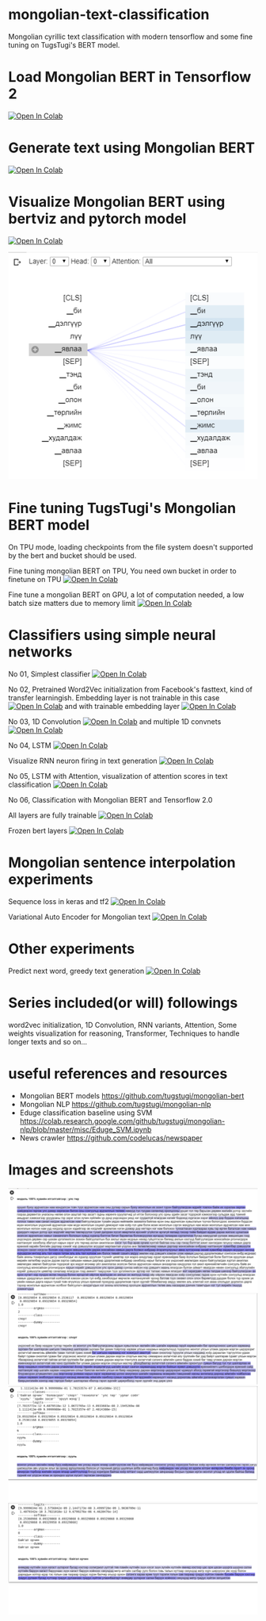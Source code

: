 # mongolian-text-classification
Mongolian cyrillic text classification with modern tensorflow and some fine tuning on TugsTugi's BERT model.

# Load Mongolian BERT in Tensorflow 2
[![Open In Colab](https://colab.research.google.com/assets/colab-badge.svg)](https://colab.research.google.com/drive/1ReDLH2DDiCt_Y800vGub8OuYJlR-TsZw)

# Generate text using Mongolian BERT

[![Open In Colab](https://colab.research.google.com/assets/colab-badge.svg)](https://colab.research.google.com/drive/1jJA-YSAsbq5gbpyGYE-8p-rCzgqSU9eX)

# Visualize Mongolian BERT using bertviz and pytorch model

[![Open In Colab](https://colab.research.google.com/assets/colab-badge.svg)](https://colab.research.google.com/drive/1UEDNlfEmXxZy1jRrE7pCTZNu8DplWVQv)

![Alt text](images/bert/mongolian-bert-attend-visualization.png?raw=true "Mongolian BERT attend")


# Fine tuning TugsTugi's Mongolian BERT model
On TPU mode, loading checkpoints from the file system doesn't supported by the bert and bucket should be used.

Fine tuning mongolian BERT on TPU, You need own bucket in order to finetune on TPU [![Open In Colab](https://colab.research.google.com/assets/colab-badge.svg)](https://colab.research.google.com/drive/1CnGd2OnNDlxe6ZUjmOa7zg__CcKk5X85)

Fine tune a mongolian BERT on GPU, a lot of computation needed, a low batch size matters due to memory limit [![Open In Colab](https://colab.research.google.com/assets/colab-badge.svg)](https://colab.research.google.com/drive/1u9mVeWRh7GWLONAzZ3XpJciPfv38vHaZ)

# Classifiers using simple neural networks

No 01, Simplest classifier [![Open In Colab](https://colab.research.google.com/assets/colab-badge.svg)](https://colab.research.google.com/drive/1Ulv6tUAjOsp-jN4sTdef3lTuJb0yX4qy)

No 02, Pretrained Word2Vec initialization from Facebook's fasttext, kind of transfer learningish. Embedding layer is not trainable in this case [![Open In Colab](https://colab.research.google.com/assets/colab-badge.svg)](https://colab.research.google.com/drive/1SfwdhIoRMi4kXeAN8eUjYXKuT5zig9WV) and with trainable embedding layer [![Open In Colab](https://colab.research.google.com/assets/colab-badge.svg)](https://colab.research.google.com/drive/1WQvCa6KDOxQ2YjDdb48g4zsN60_Svbhg)

No 03, 1D Convolution [![Open In Colab](https://colab.research.google.com/assets/colab-badge.svg)](https://colab.research.google.com/drive/1JgJN74E1w1x8RSjm9qi06uw6y0I_9k1J) and multiple 1D convnets [![Open In Colab](https://colab.research.google.com/assets/colab-badge.svg)](https://colab.research.google.com/drive/1lTh2dG64L4aJsCip714sCA_xQgMttxOb)

No 04, LSTM [![Open In Colab](https://colab.research.google.com/assets/colab-badge.svg)](https://colab.research.google.com/drive/1j0MN3UTGz-990bl61n5B1mrtjnq8hSdh)

Visualize RNN neuron firing in text generation [![Open In Colab](https://colab.research.google.com/assets/colab-badge.svg)](https://colab.research.google.com/drive/1ndM1G-0qZx4wi6E9kPL1D9IjaM0pq3r9)

No 05, LSTM with Attention, visualization of attention scores in text classification [![Open In Colab](https://colab.research.google.com/assets/colab-badge.svg)](https://colab.research.google.com/drive/10nPgRmbZsjad46CdVJKRHklestXcEpZ5)

No 06, Classification with Mongolian BERT and Tensorflow 2.0

All layers are fully trainable [![Open In Colab](https://colab.research.google.com/assets/colab-badge.svg)](https://colab.research.google.com/drive/1F2ZbWfa2ctXcpcjELS3qoPdhbRYeLu0i)

Frozen bert layers [![Open In Colab](https://colab.research.google.com/assets/colab-badge.svg)](https://colab.research.google.com/drive/1JQ87pFlGkDMbpHQp9ZSiyrQwdiRUAm-N)

# Mongolian sentence interpolation experiments

Sequence loss in keras and tf2 [![Open In Colab](https://colab.research.google.com/assets/colab-badge.svg)](https://colab.research.google.com/drive/1jlyB2fOi_JBAi4WPMVDJ_e8-_WHtQK_9)

Variational Auto Encoder for Mongolian text [![Open In Colab](https://colab.research.google.com/assets/colab-badge.svg)](https://colab.research.google.com/drive/1tBTudj9M5CGih3p8Uxj0R1SA6f3BJj-Z)

# Other experiments
Predict next word, greedy text generation [![Open In Colab](https://colab.research.google.com/assets/colab-badge.svg)](https://colab.research.google.com/drive/1urjsJUuNTnTAAAqu_eXpIkwRWUi72xp_)

# Series included(or will) followings
word2vec initialization, 1D Convolution, RNN variants, Attention, Some weights visualization for reasoning, Transformer, Techniques to handle longer texts and so on...


# useful references and resources
  - Mongolian BERT models
    https://github.com/tugstugi/mongolian-bert
  - Mongolian NLP
    https://github.com/tugstugi/mongolian-nlp
  - Eduge classification baseline using SVM
  	https://colab.research.google.com/github/tugstugi/mongolian-nlp/blob/master/misc/Eduge_SVM.ipynb
  - News crawler
    https://github.com/codelucas/newspaper
  
# Images and screenshots

![Alt text](images/cnn-weights/1.png?raw=true "CNN weights 1")
![Alt text](images/cnn-weights/2.png?raw=true "CNN weights 2")
![Alt text](images/cnn-weights/3.png?raw=true "CNN weights 3")
![Alt text](images/cnn-weights/4.png?raw=true "CNN weights 4")
